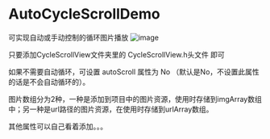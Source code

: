 # AutoCycleScrollDemo
可实现自动或手动控制的循环图片播放
![image](https://github.com/honeycao/AutoCycleScrollDemo/blob/master/AutoCycleScroll.gif ) 

只要添加CycleScrollView文件夹里的 CycleScrollView.h头文件 即可

如果不需要自动循环，可设置 autoScroll 属性为 No （默认是No，不设置此属性的话是不会自动循环的）。

图片数组分为2种，一种是添加到项目中的图片资源，使用时存储到imgArray数组中；另一种是url路径的图片资源，在使用时存储到urlArray数组。

其他属性可以自己看着添加。。。
